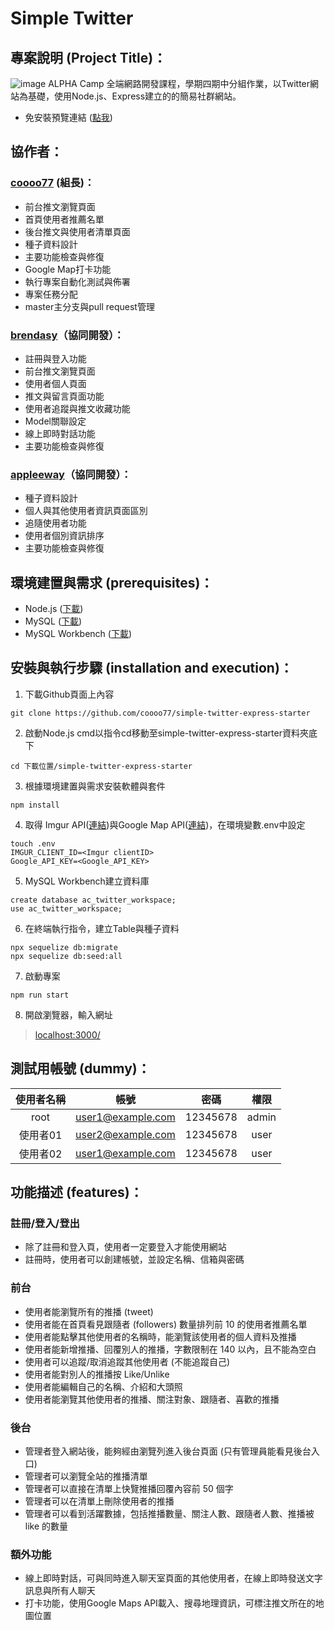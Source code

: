 # Simple Twitter

## 專案說明 (Project Title)：
![image](https://i.imgur.com/Z1MgMNi.png)
ALPHA Camp 全端網路開發課程，學期四期中分組作業，以Twitter網站為基礎，使用Node.js、Express建立的的簡易社群網站。
* 免安裝預覽連結 ([點我](https://simple-twitter-express.herokuapp.com/))


## 協作者：
### [coooo77](https://github.com/coooo77) (組長)：
* 前台推文瀏覽頁面
* 首頁使用者推薦名單
* 後台推文與使用者清單頁面
* 種子資料設計
* 主要功能檢查與修復
* Google Map打卡功能
* 執行專案自動化測試與佈署
* 專案任務分配
* master主分支與pull request管理

### [brendasy](https://github.com/brendasy)（協同開發）：
* 註冊與登入功能
* 前台推文瀏覽頁面
* 使用者個人頁面
* 推文與留言頁面功能
* 使用者追蹤與推文收藏功能
* Model關聯設定
* 線上即時對話功能
* 主要功能檢查與修復

### [appleeway](https://github.com/appleeway)（協同開發）：
* 種子資料設計
* 個人與其他使用者資訊頁面區別
* 追隨使用者功能
* 使用者個別資訊排序
* 主要功能檢查與修復

## 環境建置與需求 (prerequisites)：
* Node.js ([下載](https://nodejs.org/))
* MySQL ([下載](https://dev.mysql.com/downloads/mysql))
* MySQL Workbench ([下載](https://dev.mysql.com/downloads/workbench/))

## 安裝與執行步驟 (installation and execution)：
1. 下載Github頁面上內容
```console
git clone https://github.com/coooo77/simple-twitter-express-starter
```
2. 啟動Node.js cmd以指令cd移動至simple-twitter-express-starter資料夾底下
```console
cd 下載位置/simple-twitter-express-starter
```
3. 根據環境建置與需求安裝軟體與套件
```console
npm install
```
4. 取得 Imgur API([連結](https://api.imgur.com/oauth2/addclient))與Google Map API([連結](https://cloud.google.com/console/google/maps-apis/overview?hl=zh-tw))，在環境變數.env中設定
```console
touch .env
IMGUR_CLIENT_ID=<Imgur clientID>
Google_API_KEY=<Google_API_KEY>
```

5. MySQL Workbench建立資料庫
```console
create database ac_twitter_workspace;
use ac_twitter_workspace;
```

6. 在終端執行指令，建立Table與種子資料
```console
npx sequelize db:migrate
npx sequelize db:seed:all
```

7. 啟動專案
```console
npm run start
```

8. 開啟瀏覽器，輸入網址
> [localhost:3000/](https://localhost:3000/)

## 測試用帳號 (dummy)：
|使用者名稱   |帳號              |密碼            |權限           |
|:----------:|:-----------------:|:-------------:|:-------------:|
|root        |user1@example.com  |12345678       |admin          |
|使用者01    |user2@example.com   |12345678       |user           |
|使用者02    |user1@example.com   |12345678       |user           |

## 功能描述 (features)：

### 註冊/登入/登出
* 除了註冊和登入頁，使用者一定要登入才能使用網站
* 註冊時，使用者可以創建帳號，並設定名稱、信箱與密碼

### 前台
* 使用者能瀏覽所有的推播 (tweet)
* 使用者能在首頁看見跟隨者 (followers) 數量排列前 10 的使用者推薦名單
* 使用者能點擊其他使用者的名稱時，能瀏覽該使用者的個人資料及推播
* 使用者能新增推播、回覆別人的推播，字數限制在 140 以內，且不能為空白
* 使用者可以追蹤/取消追蹤其他使用者 (不能追蹤自己)
* 使用者能對別人的推播按 Like/Unlike
* 使用者能編輯自己的名稱、介紹和大頭照
* 使用者能瀏覽其他使用者的推播、關注對象、跟隨者、喜歡的推播

### 後台
* 管理者登入網站後，能夠經由瀏覽列進入後台頁面 (只有管理員能看見後台入口)
* 管理者可以瀏覽全站的推播清單
* 管理者可以直接在清單上快覽推播回覆內容前 50 個字
* 管理者可以在清單上刪除使用者的推播
* 管理者可以看到活躍數據，包括推播數量、關注人數、跟隨者人數、推播被 like 的數量

### 額外功能
* 線上即時對話，可與同時進入聊天室頁面的其他使用者，在線上即時發送文字訊息與所有人聊天
* 打卡功能，使用Google Maps API載入、搜尋地理資訊，可標注推文所在的地圖位置
